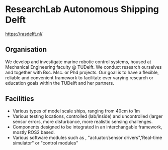 # ResearchLab Autonomous Shipping Delft
https://rasdelft.nl/


## Organisation
We develop and investigate marine robotic control systems, housed at Mechanical Engineering faculty @ TUDelft. We conduct research ourselves and together with Bsc. Msc. or Phd projects. Our goal is to have a flexible, reliable and convenient framework to facilitate ever varying research or education goals within the TUDelft and her partners. 

## Facilities
- Various types of model scale ships, ranging from 40cm to 1m
- Various testing locations, controlled (lab/inside) and uncontrolled (larger sensor errors, more disturbance, more realistic sensing challenges.
- Components designed to be integrated in an interchangable framework, mostly ROS2 based.
- Various software modules such as , "actuator/sensor drivers",'Real-time simulator" or "control modules" 
